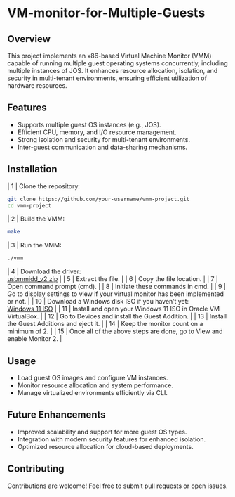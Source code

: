 # VM-monitor-for-Multiple-Guests

## Overview  
This project implements an x86-based Virtual Machine Monitor (VMM) capable of running multiple guest operating systems concurrently, including multiple instances of JOS. It enhances resource allocation, isolation, and security in multi-tenant environments, ensuring efficient utilization of hardware resources.

## Features  
- Supports multiple guest OS instances (e.g., JOS).  
- Efficient CPU, memory, and I/O resource management.  
- Strong isolation and security for multi-tenant environments.  
- Inter-guest communication and data-sharing mechanisms.  

## Installation  
| 1 | Clone the repository:  
   ```bash
   git clone https://github.com/your-username/vmm-project.git
   cd vmm-project
   ```
| 2 | Build the VMM:  
   ```bash
   make
   ``` 
| 3 | Run the VMM:  
   ```bash
   ./vmm
   ``` 
| 4 | Download the driver:  
   [usbmmidd_v2.zip](https://www.amyuni.com/downloads/usbmmidd_v2.zip) |
| 5 | Extract the file. |
| 6 | Copy the file location. |
| 7 | Open command prompt (cmd). |
| 8 | Initiate these commands in cmd. |
| 9 | Go to display settings to view if your virtual monitor has been implemented or not. |
| 10 | Download a Windows disk ISO if you haven’t yet:  
   [Windows 11 ISO](https://www.microsoft.com/software-download/windows11) |
| 11 | Install and open your Windows 11 ISO in Oracle VM VirtualBox. |
| 12 | Go to Devices and install the Guest Addition. |
| 13 | Install the Guest Additions and eject it. |
| 14 | Keep the monitor count on a minimum of 2. |
| 15 | Once all of the above steps are done, go to View and enable Monitor 2. |

## Usage  
- Load guest OS images and configure VM instances.  
- Monitor resource allocation and system performance.  
- Manage virtualized environments efficiently via CLI.  

## Future Enhancements  
- Improved scalability and support for more guest OS types.  
- Integration with modern security features for enhanced isolation.  
- Optimized resource allocation for cloud-based deployments.  

## Contributing  
Contributions are welcome! Feel free to submit pull requests or open issues.  
